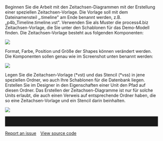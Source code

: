 

Beginnen Sie die Arbeit mit den Zeitachsen-Diagrammen mit der Erstellung
einer speziellen Zeitachsen-Vorlage. Die Vorlage soll mit dem
Dateinamensteil „.timeline" am Ende benannt werden, z.B.
„p4b\_Timeline.timeline.vst". Verwenden Sie als Muster die process4.biz
Zeitachsen-Vorlage, die Sie unter den Schablonen für das Demo-Modell
finden. Die Zeitachsen-Vorlage besteht aus folgenden Komponenten:

![](//images.ctfassets.net/utx1h0gfm1om/2HsM6mM1sIMwyWis8m2GCI/b29cce41024ad6c429bc72e9669fda7f/1018787.png)

Format, Farbe, Position und Größe der Shapes können verändert werden.
Die Komponenten sollen genau wie im Screenshot unten benannt werden:

![](//images.ctfassets.net/utx1h0gfm1om/6IxetaDVIsC4qAwQqWCmEo/c9d7a373d4389e142b87b4b9253f4044/1018783.png)

Legen Sie die Zeitachsen-Vorlage (\*vst) und das Stencil (\*vss) in jene
speziellen Ordner, wo auch Ihre Schablonen für die Datenbank liegen.
Erstellen Sie im Designer in den Eigenschaften einer Unit den Pfad auf
diesen Ordner. Das Erstellen der Zeitachsen-Diagramme ist nur für solche
Units erlaubt, die auch einen Verweis auf entsprechende Ordner haben,
die so eine Zeitachsen-Vorlage und ein Stencil darin beinhalten.

![](//images.ctfassets.net/utx1h0gfm1om/1QZwvC0SlO2YCK6Q2aISyq/ae6d8b76d60043d83fcdea348f7f51b9/1018795.png)  
  


<hr style="padding-top:2rem" />
<a href="https://github.com/process4/docs/issues" target="_blank" class="bgw btn btn-primary btn-lg shadow-sm">Report an issue</a>
<a href="https://github.com/process4/docs" target="_blank" class="bgw btn btn-primary btn-lg shadow-sm" style="margin-left:10px;">View source code</a>
